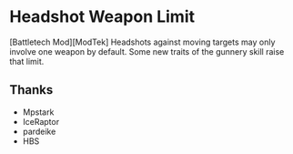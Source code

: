 # Headshot Weapon Limit

[Battletech Mod][ModTek] Headshots against moving targets may only involve one weapon by default. Some new traits of the gunnery skill raise that limit.

## Thanks
* Mpstark
* IceRaptor
* pardeike
* HBS
